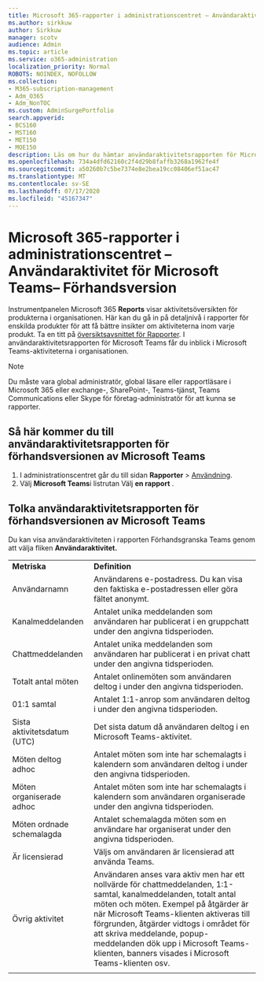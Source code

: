 ```yaml
---
title: Microsoft 365-rapporter i administrationscentret – Användaraktivitet för Microsoft Teams – Förhandsversion
ms.author: sirkkuw
author: Sirkkuw
manager: scotv
audience: Admin
ms.topic: article
ms.service: o365-administration
localization_priority: Normal
ROBOTS: NOINDEX, NOFOLLOW
ms.collection:
- M365-subscription-management
- Adm_O365
- Adm_NonTOC
ms.custom: AdminSurgePortfolio
search.appverid:
- BCS160
- MST160
- MET150
- MOE150
description: Läs om hur du hämtar användaraktivitetsrapporten för Microsoft Teams och får insikter om teams-aktiviteten i organisationen.
ms.openlocfilehash: 734a4dfd62160c2f4d29b8faffb3268a1962fe4f
ms.sourcegitcommit: a50260b7c5be7374e8e2bea19cc08406ef51ac47
ms.translationtype: MT
ms.contentlocale: sv-SE
ms.lasthandoff: 07/17/2020
ms.locfileid: "45167347"
---
```

# <a name="microsoft-365-reports-in-the-admin-center---microsoft-teams-user-activity--preview"></a>Microsoft 365-rapporter i administrationscentret – Användaraktivitet för Microsoft Teams– Förhandsversion

Instrumentpanelen Microsoft 365 **Reports** visar aktivitetsöversikten för produkterna i organisationen. Här kan du gå in på detaljnivå i rapporter för enskilda produkter för att få bättre insikter om aktiviteterna inom varje produkt. Ta en titt på [översiktsavsnittet för Rapporter](activity-reports.md). I användaraktivitetsrapporten för Microsoft Teams får du inblick i Microsoft Teams-aktiviteterna i organisationen.
  
> [!NOTE]
> Du måste vara global administratör, global läsare eller rapportläsare i Microsoft 365 eller exchange-, SharePoint-, Teams-tjänst, Teams Communications eller Skype för företag-administratör för att kunna se rapporter.  
 
## <a name="how-to-get-to-the-preview-microsoft-teams-user-activity-report"></a>Så här kommer du till användaraktivitetsrapporten för förhandsversionen av Microsoft Teams

1. I administrationscentret går du till sidan **Rapporter** \> <a href="https://go.microsoft.com/fwlink/p/?linkid=2074756" target="_blank">Användning</a>.
2. Välj **Microsoft Teams**i listrutan Välj **en rapport** .
  
## <a name="interpret-the-preview-microsoft-teams-user-activity-report"></a>Tolka användaraktivitetsrapporten för förhandsversionen av Microsoft Teams

Du kan visa användaraktiviteten i rapporten Förhandsgranska Teams genom att välja fliken **Användaraktivitet.**
  
|||
|:-----|:-----|
|**Metriska**|**Definition**|
|Användarnamn  <br/> |Användarens e-postadress. Du kan visa den faktiska e-postadressen eller göra fältet anonymt.   <br/> |
|Kanalmeddelanden   <br/> |Antalet unika meddelanden som användaren har publicerat i en gruppchatt under den angivna tidsperioden.  <br/> |
|Chattmeddelanden   <br/> |Antalet unika meddelanden som användaren har publicerat i en privat chatt under den angivna tidsperioden.  <br/> |
|Totalt antal möten   <br/> |Antalet onlinemöten som användaren deltog i under den angivna tidsperioden.  <br/> |
|01:1 samtal   <br/> | Antalet 1:1-anrop som användaren deltog i under den angivna tidsperioden.  <br/> |
|Sista aktivitetsdatum (UTC)  <br/> |Det sista datum då användaren deltog i en Microsoft Teams-aktivitet.<br/> |
|Möten deltog adhoc   <br/> | Antalet möten som inte har schemalagts i kalendern som användaren deltog i under den angivna tidsperioden.  <br/> |
|Möten organiserade adhoc <br/> |Antalet möten som inte har schemalagts i kalendern som användaren organiserade under den angivna tidsperioden. <br/>|
|Möten ordnade schemalagda  <br/> |Antalet schemalagda möten som en användare har organiserat under den angivna tidsperioden.  <br/> |
|Är licensierad |Väljs om användaren är licensierad att använda Teams.|
|Övrig aktivitet|Användaren anses vara aktiv men har ett nollvärde för chattmeddelanden, 1:1-samtal, kanalmeddelanden, totalt antal möten och möten. Exempel på åtgärder är när Microsoft Teams-klienten aktiveras till förgrunden, åtgärder vidtogs i området för att skriva meddelande, popup-meddelanden dök upp i Microsoft Teams-klienten, banners visades i Microsoft Teams-klienten osv. |
|||
